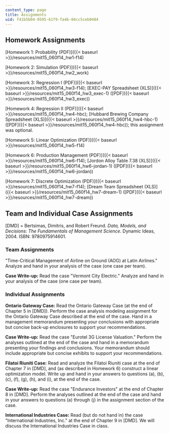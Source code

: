 ```yaml
---
content_type: page
title: Assignments
uid: f41b5b04-9595-61f9-fa4b-04cc5ceb0484
---
```


Homework Assignments
--------------------

[Homework 1: Probability (PDF)]({{< baseurl >}}/resources/mit15_060f14_hw1-f14)

[Homework 2: Simulation (PDF)]({{< baseurl >}}/resources/mit15_060f14_hw2_work)

[Homework 3: Regression I (PDF)]({{< baseurl >}}/resources/mit15_060f14_hw3-f14); [EXEC-PAY Spreadsheet (XLS)]({{< baseurl >}}/resources/mit15_060f14_hw3_exec-1) ([PDF]({{< baseurl >}}/resources/mit15_060f14_hw3_exec))

[Homework 4: Regression II (PDF)]({{< baseurl >}}/resources/mit15_060f14_hw4-hbc); [Hubbard Brewing Company Spreadsheet (XLS)]({{< baseurl >}}/resources/mit15_060f14_hw4-hbc-1) ([PDF]({{< baseurl >}}/resources/mit15_060f14_hw4-hbc)); this assignment was optional.

[Homework 5: Linear Optimization (PDF)]({{< baseurl >}}/resources/mit15_060f14_hw5-f14)

[Homework 6: Production Management (PDF)]({{< baseurl >}}/resources/mit15_060f14_hw6-f14); [Jordon Alloy Table 7.38 (XLS)]({{< baseurl >}}/resources/mit15_060f14_hw6-jordan-1) ([PDF]({{< baseurl >}}/resources/mit15_060f14_hw6-jordan))

[Homework 7: Discrete Optimization (PDF)]({{< baseurl >}}/resources/mit15_060f14_hw7-f14); [Dream Team Spreadsheet (XLS)]({{< baseurl >}}/resources/mit15_060f14_hw7-dream-1) ([PDF]({{< baseurl >}}/resources/mit15_060f14_hw7-dream))

Team and Individual Case Assignments
------------------------------------

\[DMD\] = Bertsimas, Dimitris, and Robert Freund. _Data, Models, and Decisions: The Fundamentals of Management Science_. Dynamic Ideas, 2004. ISBN: 9780975914601.

### Team Assignments

"Time-Critical Management of Airline on Ground (AOG) at Latin Airlines." Analyze and hand in your analysis of the case (one case per team).

**Case Write-up:** Read the case "Vermont City Electric." Analyze and hand in your analysis of the case (one case per team).

### Individual Assignments

**Ontario Gateway Case:** Read the Ontario Gateway Case (at the end of Chapter 5 in \[DMD\]). Perform the case analysis modeling assignment for the Ontario Gateway Case described at the end of the case. Hand in a management memorandum presenting your conclusions with appropriate but concise back-up enclosures to support your recommendations.

**Case Write-up:** Read the case "Eurotel 3G License Valuation." Perform the analyses outlined at the end of the case and hand in a memorandum presenting your findings and conclusions. Your memorandum should include appropriate but concise exhibits to support your recommendations.

**Filatoi Riuniti Case:** Read and analyze the Filatoi Riuniti case at the end of Chapter 7 in \[DMD\], and (as described in Homework 6) construct a linear optimization model. Write up and hand in your answers to questions (a), (b), (c), (f), (g), (h), and (i), at the end of the case.

**Case Write-up:** Read the case "Endurance Investors" at the end of Chapter 8 in \[DMD\]. Perform the analyses outlined at the end of the case and hand in your answers to questions (a) through (j) in the assignment section of the case.

**International Industries Case:** Read (but do not hand in) the case "International Industries, Inc." at the end of Chapter 9 in \[DMD\]. We will discuss the International Industries Case in class.